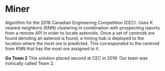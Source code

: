 # Miner
Algorithm for the 2018 Canadian Engineering Competition (CEC). Uses K nearest neighbors (KNN) clustering in combination with prospecting reports from a remote API in order to locate asteroids. Once a set of centrods are found denoting an asteroid is found, a mining hub is deployed to the location where the most ore is predicted. This corresponded to the centroid from KNN that has the most ore assigned to it.

**Go Team 2**
This solution placed second at CEC in 2018. Our team was ironically called Team 2.
